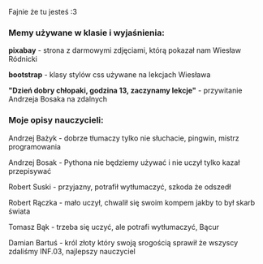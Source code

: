 Fajnie że tu jesteś :3

<h3>Memy używane w klasie i wyjaśnienia:</h3>

<b>pixabay</b> - strona z darmowymi zdjęciami, którą pokazał nam Wiesław Ródnicki

<b>bootstrap</b> - klasy stylów css używane na lekcjach Wiesława

<b>"Dzień dobry chłopaki, godzina 13, zaczynamy lekcje"</b> - przywitanie Andrzeja Bosaka na zdalnych

<h3>Moje opisy nauczycieli:</h3>

Andrzej Bażyk - dobrze tłumaczy tylko nie słuchacie, pingwin, mistrz programowania

Andrzej Bosak - Pythona nie będziemy używać i nie uczył tylko kazał przepisywać

Robert Suski - przyjazny, potrafił wytłumaczyć, szkoda że odszedł

Robert Rączka - mało uczył, chwalił się swoim kompem jakby to był skarb świata

Tomasz Bąk - trzeba się uczyć, ale potrafi wytłumaczyć, Bącur

Damian Bartuś - król złoty który swoją srogością sprawił że wszyscy zdaliśmy INF.03, najlepszy nauczyciel
